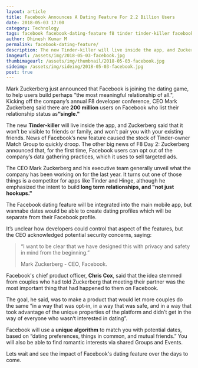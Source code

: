 ```yaml
---
layout: article
title: Facebook Announces A Dating Feature For 2.2 Billion Users
date: 2018-05-03 17:00
category: Technology
tags: facebook facebook-dating-feature f8 tinder tinder-killer facebook-f8-2018 technology internet computing open-source linux
author: Dhinesh Kumar M
permalink: facebook-dating-feature/
description: The new Tinder-killer will live inside the app, and Zuckerberg said that it won’t be visible to friends or family, and won’t pair you with your existing friends.
imageurl: /assets/img/2018-05-03-facebook.jpg
thumbimageurl: /assets/img/thumbnail/2018-05-03-facebook.jpg
sideimg: /assets/img/sideimg/2018-05-03-facebook.jpg
post: true
---
```


Mark Zuckerberg just announced that Facebook is joining the dating game, to help users build perhaps "the most meaningful relationship of all.", Kicking off the company’s annual F8 developer conference, CEO Mark Zuckerberg said there are<strong> 200 million</strong> users on Facebook who list their relationship status as<strong>“single." </strong>
<br>

The new <strong>Tinder-killer</strong> will live inside the app, and Zuckerberg said that it won’t be visible to friends or family, and won’t pair you with your existing friends. News of Facebook’s new feature caused the stock of Tinder-owner Match Group to quickly droop. The other big news of F8 Day 2: Zuckerberg announced that, for the first time, Facebook users can opt out of the company’s data gathering practices, which it uses to sell targeted ads.
<br>

The CEO Mark Zuckerberg and his executive team generally unveil what the company has been working on for the last year. It turns out one of those things is a competitor for apps like Tinder and Hinge, although he emphasized the intent to build<strong> long term relationships, and "not just hookups."</strong>
<br>

The Facebook dating feature will be integrated into the main mobile app, but wannabe dates would be able to create dating profiles which will be separate from their Facebook profile.
<br>

It’s unclear how developers could control that aspect of the features, but the CEO acknowledged potential security concerns, saying: 

<blockquote class="blockquote">
  <p class="mb-0">“I want to be clear that we have designed this with privacy and safety in mind from the beginning.”
</p>
  <footer class="blockquote-footer">Mark Zuckerberg - CEO, Facebook.</footer>
</blockquote>

Facebook's chief product officer, <strong>Chris Cox</strong>, said that the idea stemmed from couples who had told Zuckerberg that meeting their partner was the most important thing that had happened to them on Facebook. 
<br>

The goal, he said, was to make a product that would let more couples do the same “in a way that was opt-in, in a way that was safe, and in a way that took advantage of the unique properties of the platform and didn’t get in the way of everyone who wasn’t interested in dating”.
<br>

Facebook will use a <strong>unique algorithm</strong> to match you with potential dates, based on “dating preferences, things in common, and mutual friends.” You will also be able to find romantic interests via shared Groups and Events.
<br>

Lets wait and see the impact of Facebook's dating feature over the days to come.
<br>

